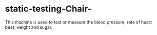 # static-testing-Chair-
This machine is used to test or measure the  blood pressure, rate of heart beat, weight and sugar.
